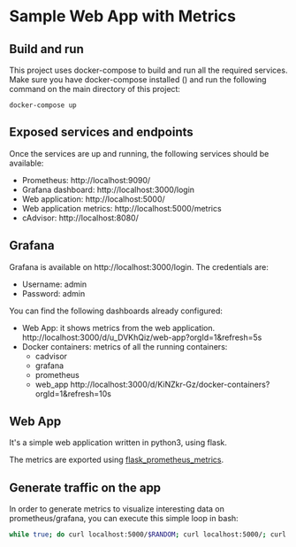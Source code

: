 # Sample Web App with Metrics

## Build and run

This project uses docker-compose to build and run all the required services.
Make sure you have docker-compose installed () and run the following command on the main directory of this project:

```
docker-compose up
```

## Exposed services and endpoints

Once the services are up and running, the following services should be available:

* Prometheus: http://localhost:9090/
* Grafana dashboard: http://localhost:3000/login
* Web application: http://localhost:5000/
* Web application metrics: http://localhost:5000/metrics
* cAdvisor: http://localhost:8080/

## Grafana

Grafana is available on http://localhost:3000/login. The credentials are:

* Username: admin
* Password: admin

You can find the following dashboards already configured:

* Web App: it shows metrics from the web application.
  http://localhost:3000/d/u_DVKhQiz/web-app?orgId=1&refresh=5s
* Docker containers: metrics of all the running containers:
  - cadvisor
  - grafana
  - prometheus
  - web_app
  http://localhost:3000/d/KiNZkr-Gz/docker-containers?orgId=1&refresh=10s

## Web App

It's a simple web application written in python3, using flask.

The metrics are exported using [flask_prometheus_metrics](https://github.com/pilosus/flask_prometheus_metrics).

## Generate traffic on the app

In order to generate metrics to visualize interesting data on prometheus/grafana, you can execute this simple loop in bash:

```bash
while true; do curl localhost:5000/$RANDOM; curl localhost:5000/; curl localhost:5000/metrics; curl localhost:5000/404; curl localhost:5000/asdf; sleep 0.01; done
```
